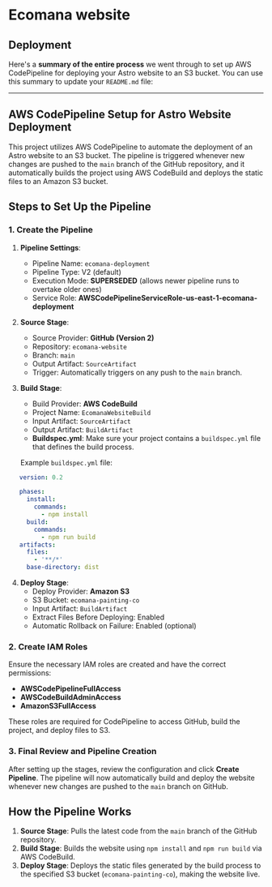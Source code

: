 # Ecomana website

## Deployment

Here's a **summary of the entire process** we went through to set up AWS CodePipeline for deploying your Astro website to an S3 bucket. You can use this summary to update your `README.md` file:

---

## AWS CodePipeline Setup for Astro Website Deployment

This project utilizes AWS CodePipeline to automate the deployment of an Astro website to an S3 bucket. The pipeline is triggered whenever new changes are pushed to the `main` branch of the GitHub repository, and it automatically builds the project using AWS CodeBuild and deploys the static files to an Amazon S3 bucket.

## Steps to Set Up the Pipeline

### 1. **Create the Pipeline**

1. **Pipeline Settings**:
   - Pipeline Name: `ecomana-deployment`
   - Pipeline Type: V2 (default)
   - Execution Mode: **SUPERSEDED** (allows newer pipeline runs to overtake older ones)
   - Service Role: **AWSCodePipelineServiceRole-us-east-1-ecomana-deployment**

2. **Source Stage**:
   - Source Provider: **GitHub (Version 2)**
   - Repository: `ecomana-website`
   - Branch: `main`
   - Output Artifact: `SourceArtifact`
   - Trigger: Automatically triggers on any push to the `main` branch.

3. **Build Stage**:
   - Build Provider: **AWS CodeBuild**
   - Project Name: `EcomanaWebsiteBuild`
   - Input Artifact: `SourceArtifact`
   - Output Artifact: `BuildArtifact`
   - **Buildspec.yml**: Make sure your project contains a `buildspec.yml` file that defines the build process.

   Example `buildspec.yml` file:

```yaml
   version: 0.2

   phases:
     install:
       commands:
         - npm install
     build:
       commands:
         - npm run build
   artifacts:
     files:
       - '**/*'
     base-directory: dist
```

4. **Deploy Stage**:
   - Deploy Provider: **Amazon S3**
   - S3 Bucket: `ecomana-painting-co`
   - Input Artifact: `BuildArtifact`
   - Extract Files Before Deploying: Enabled
   - Automatic Rollback on Failure: Enabled (optional)

### 2. **Create IAM Roles**

Ensure the necessary IAM roles are created and have the correct permissions:

- **AWSCodePipelineFullAccess**
- **AWSCodeBuildAdminAccess**
- **AmazonS3FullAccess**

These roles are required for CodePipeline to access GitHub, build the project, and deploy files to S3.

### 3. **Final Review and Pipeline Creation**

After setting up the stages, review the configuration and click **Create Pipeline**. The pipeline will now automatically build and deploy the website whenever new changes are pushed to the `main` branch on GitHub.

## How the Pipeline Works

1. **Source Stage**: Pulls the latest code from the `main` branch of the GitHub repository.
2. **Build Stage**: Builds the website using `npm install` and `npm run build` via AWS CodeBuild.
3. **Deploy Stage**: Deploys the static files generated by the build process to the specified S3 bucket (`ecomana-painting-co`), making the website live.
